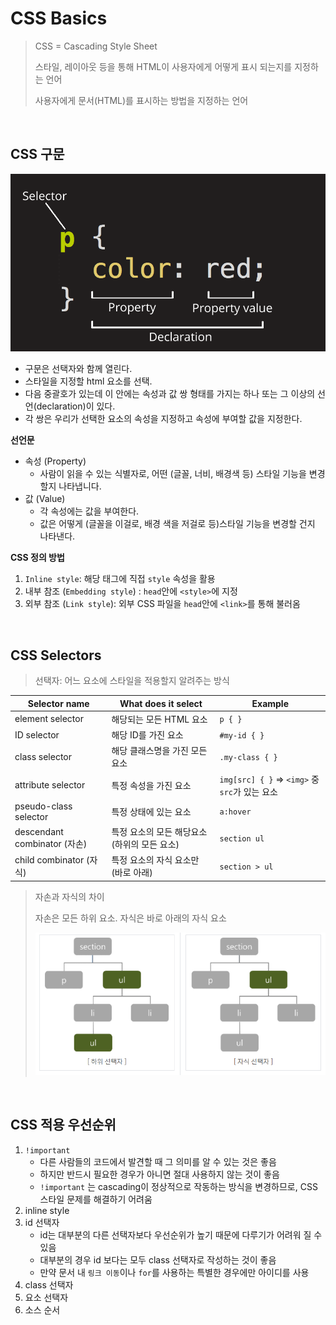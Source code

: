 # CSS Basics

> CSS = Cascading Style Sheet
>
> 스타일, 레이아웃 등을 통해 HTML이 사용자에게 어떻게 표시 되는지를 지정하는 언어
>
> 사용자에게 문서(HTML)를 표시하는 방법을 지정하는 언어

<br>

## CSS 구문

![img](img/css-declaration-small.png)

- 구문은 선택자와 함께 열린다. 
- 스타일을 지정할 html 요소를 선택. 
- 다음 중괄호가 있는데 이 안에는 속성과 값 쌍 형태를 가지는 하나 또는 그 이상의 선언(declaration)이 있다. 
- 각 쌍은 우리가 선택한 요소의 속성을 지정하고 속성에 부여할 값을 지정한다.

**선언문** 

- 속성 (Property)
  - 사람이 읽을 수 있는 식별자로, 어떤 (글꼴, 너비, 배경색 등) 스타일 기능을 변경할지 나타냅니다.
- 값 (Value)
  - 각 속성에는 값을 부여한다.
  - 값은 어떻게 (글꼴을 이걸로, 배경 색을 저걸로 등)스타일 기능을 변경할 건지 나타낸다.

**CSS 정의 방법**

1. `Inline style`: 해당 태그에 직접 `style` 속성을 활용
2. 내부 참조 (`Embedding style`) : `head`안에 `<style>`에 지정
3. 외부 참조 (`Link style`): 외부 CSS 파일을 `head`안에 `<link>`를 통해 불러옴

<br>

## CSS Selectors

> 선택자: 어느 요소에 스타일을 적용할지 알려주는 방식

| Selector name                | What does it select                          | Example                                         |
| ---------------------------- | -------------------------------------------- | ----------------------------------------------- |
| element selector             | 해당되는 모든 HTML 요소                      | `p { }`                                         |
| ID selector                  | 해당 ID를 가진 요소                          | `#my-id { }`                                    |
| class selector               | 해당 클래스명을 가진 모든 요소               | `.my-class { }`                                 |
| attribute selector           | 특정 속성을 가진 요소                        | `img[src] { }`  => `<img>` 중 `src`가 있는 요소 |
| pseudo-class selector        | 특정 상태에 있는 요소                        | `a:hover`                                       |
| descendant combinator (자손) | 특정 요소의 모든 해당요소 (하위의 모든 요소) | `section ul`                                    |
| child combinator (자식)      | 특정 요소의 자식 요소만 (바로 아래)          | `section > ul`                                  |

> 자손과 자식의 차이
>
> 자손은 모든 하위 요소. 자식은 바로 아래의 자식 요소
>
> ![image-20200823230845749](img/image-20200823230845749.png)

<br>

## CSS 적용 우선순위

1. `!important`
   - 다른 사람들의 코드에서 발견할 때 그 의미를 알 수 있는 것은 좋음
   - 하지만 반드시 필요한 경우가 아니면 절대 사용하지 않는 것이 좋음
   - `!important` 는 cascading이 정상적으로 작동하는 방식을 변경하므로, CSS 스타일 문제를 해결하기 어려움
2. inline style
3. id 선택자
   - id는 대부분의 다른 선택자보다 우선순위가 높기 때문에 다루기가 어려워 질 수 있음
   - 대부분의 경우 id 보다는 모두  class 선택자로 작성하는 것이 좋음
   - 만약 문서 내 `링크 이동`이나 `for`를 사용하는 특별한 경우에만 아이디를 사용
4. class 선택자
5. 요소 선택자
6. 소스 순서
